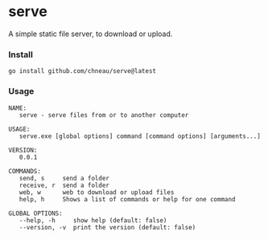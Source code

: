 # serve

A simple static file server, to download or upload.

### Install

```
go install github.com/chneau/serve@latest
```

### Usage

```
NAME:
   serve - serve files from or to another computer

USAGE:
   serve.exe [global options] command [command options] [arguments...]

VERSION:
   0.0.1

COMMANDS:
   send, s     send a folder
   receive, r  send a folder
   web, w      web to download or upload files
   help, h     Shows a list of commands or help for one command

GLOBAL OPTIONS:
   --help, -h     show help (default: false)
   --version, -v  print the version (default: false)
```

